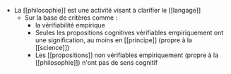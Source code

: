 - La [[philosophie]] est une activité visant à clarifier le [[langage]]
    - Sur la base de critères comme :
	    - la vérifiabilité empirique
      - Seules les propositions cognitives vérifiables empiriquement ont une signification, au moins en [[principe]] (propre à la [[science]])
      - Les [[propositions]] non vérifiables empiriquement (propre à la [[philosophie]]) n'ont pas de sens cognitif
